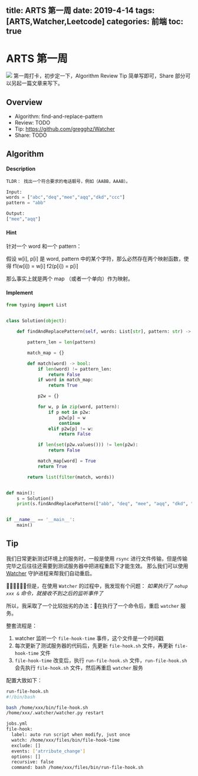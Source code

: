 title: ARTS 第一周
date: 2019-4-14
tags: [ARTS,Watcher,Leetcode]
categories: 前端
toc: true
---
# ARTS 第一周

![](https://ws4.sinaimg.cn/large/006tNc79ly1g22klg8y0tj31bv0u0k7l.jpg)
第一周打卡，初步定一下，Algorithm Review Tip 简单写即可，Share 部分可以另起一篇文章来写下。

## Overview

- Algorithm: find-and-replace-pattern
- Review: TODO
- Tip: https://github.com/gregghz/Watcher
- Share: TODO

## Algorithm

#### Description
```python
TLDR： 找出一个符合要求的电话靓号，例如（AABB，AAAB）。

Input:
words = ["abc","deq","mee","aqq","dkd","ccc"]
pattern = "abb"

Output:
["mee","aqq"]
```

#### Hint

针对一个 word 和一个 pattern：

假设 w[i], p[i] 是 word, pattern 中的某个字符，那么必然存在两个映射函数，使得
f1(w[i]) = w[i]
f2(p[i]) = p[i]

那么事实上就是两个 map （或者一个单向）作为映射。

#### Implement

```python
from typing import List


class Solution(object):

    def findAndReplacePattern(self, words: List[str], pattern: str) -> List[str]:

        pattern_len = len(pattern)

        match_map = {}

        def match(word) -> bool:
            if len(word) != pattern_len:
                return False
            if word in match_map:
                return True

            p2w = {}

            for w, p in zip(word, pattern):
                if p not in p2w:
                    p2w[p] = w
                    continue
                elif p2w[p] != w:
                    return False

            if len(set(p2w.values())) != len(p2w):
                return False

            match_map[word] = True
            return True

        return list(filter(match, words))


def main():
    s = Solution()
    print(s.findAndReplacePattern(["abb", "deq", "mee", "aqq", "dkd", "ccc"], "abb"))


if __name__ == '__main__':
    main()
```

## Tip

我们日常更新测试环境上的服务时，一般是使用 `rsync` 进行文件传输，但是传输完毕之后往往还需要到测试服务器中把进程重启下才能生效。
那么我们可以使用 [Watcher](https://github.com/gregghz/Watcher) 守护进程来帮我们自动重启。

但是，在使用 `Watcher` 的过程中，我发现有个问题：
*如果执行了 `nohup xxx &` 命令，就接收不到之后的监听事件了*

所以，我采取了一个比较拙劣的办法：在执行了一个命令后，重启 `watcher` 服务。

整套流程是：
1. watcher 监听一个 `file-hook-time` 事件，这个文件是一个时间戳
2. 每次更新了测试服务器的代码后，先更新 `file-hook.sh` 文件，再更新 `file-hook-time` 文件
3. `file-hook-time` 改变后，执行 `run-file-hook.sh` 文件，`run-file-hook.sh` 会先执行 `file-hook.sh` 文件，然后再重启 `watcher` 服务

配置大致如下：

```bash
run-file-hook.sh
#!/bin/bash

bash /home/xxx/bin/file-hook.sh
/home/xxx/.watcher/watcher.py restart
```

```bash
jobs.yml
file-hook:
  label: auto run script when modify, just once
  watch: /home/xxx/files/bin/file-hook-time
  exclude: []
  events: ['atrribute_change']
  options: []
  recursive: false
  command: bash /home/xxx/files/bin/run-file-hook.sh
```


